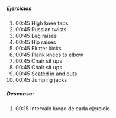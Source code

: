 

##### Ejercicios
1. 00:45 High knee taps
1. 00:45 Russian twists
1. 00:45 Leg raises
1. 00:45 Hip raises
1. 00:45 Flutter kicks
1. 00:45 Plank knees to elbow
1. 00:45 Chair sit ups
1. 00:45 Chair sit ups
1. 00:45 Seated in and outs
1. 00:45 Jumping jacks

##### Descanso:
1. 00:15 Intervalo luego de cada ejercicio
